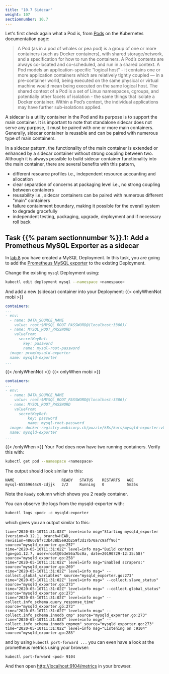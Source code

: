 ```yaml
---
title: "10.7 Sidecar"
weight: 107
sectionnumber: 10.7
---
```


Let's first check again what a Pod is, from [Pods](https://kubernetes.io/docs/concepts/workloads/pods/pod/) on the Kubernetes documentation page:

> A Pod (as in a pod of whales or pea pod) is a group of one or more containers (such as Docker containers), with shared storage/network, and a specification for how to run the containers. A Pod’s contents are always co-located and co-scheduled, and run in a shared context. A Pod models an application-specific “logical host” - it contains one or more application containers which are relatively tightly coupled — in a pre-container world, being executed on the same physical or virtual machine would mean being executed on the same logical host.
> The shared context of a Pod is a set of Linux namespaces, cgroups, and potentially other facets of isolation - the same things that isolate a Docker container. Within a Pod’s context, the individual applications may have further sub-isolations applied.

A sidecar is a utility container in the Pod and its purpose is to support the main container. It is important to note that standalone sidecar does not serve any purpose, it must be paired with one or more main containers. Generally, sidecar container is reusable and can be paired with numerous type of main containers.

In a sidecar pattern, the functionality of the main container is extended or enhanced by a sidecar container without strong coupling between two. Although it is always possible to build sidecar container functionality into the main container, there are several benefits with this pattern,

* different resource profiles i.e., independent resource accounting and allocation
* clear separation of concerns at packaging level i.e., no strong coupling between containers
* reusability i.e., sidecar containers can be paired with numerous different "main" containers
* failure containment boundary, making it possible for the overall system to degrade gracefully
* independent testing, packaging, upgrade, deployment and if necessary roll back


## Task {{% param sectionnumber %}}.1: Add a Prometheus MySQL Exporter as a sidecar

In [lab 8](../../08.0/) you have created a MySQL Deployment. In this task, you are going to add the [Prometheus MySQL exporter](https://github.com/prometheus/mysqld_exporter) to the existing Deployment.

Change the existing `mysql` Deployment using:

```bash
kubectl edit deployment mysql --namespace <namespace>
```

And add a new (sidecar) container into your Deployment:
{{< onlyWhenNot mobi >}}

```yaml
containers:
...
- env:
  - name: DATA_SOURCE_NAME
    value: root:$MYSQL_ROOT_PASSWORD@(localhost:3306)/
  - name: MYSQL_ROOT_PASSWORD
    valueFrom:
      secretKeyRef:
        key: password
        name: mysql-root-password
  image: prom/mysqld-exporter
  name: mysqld-exporter
...
```

{{< /onlyWhenNot >}}
{{< onlyWhen mobi >}}

```yaml
containers:
...
- env:
  - name: DATA_SOURCE_NAME
    value: root:$MYSQL_ROOT_PASSWORD@(localhost:3306)/
  - name: MYSQL_ROOT_PASSWORD
    valueFrom:
      secretKeyRef:
          key: password
          name: mysql-root-password
  image: docker-registry.mobicorp.ch/puzzle/k8s/kurs/mysqld-exporter:v0.12.1
  name: mysqld-exporter
...
```

{{< /onlyWhen >}}
Your Pod does now have two running containers. Verify this with:

```bash
kubectl get pod --namespace <namespace>
```

The output should look similar to this:

```
NAME                     READY   STATUS    RESTARTS   AGE
mysql-65559644c9-cdjjk   2/2     Running   0          5m35s
```

Note the `Ready` column which shows you 2 ready container.

You can observe the logs from the mysqld-exporter with:

```bash
kubectl logs <pod> -c mysqld-exporter
```

which gives you an output similar to this:

```
time="2020-05-10T11:31:02Z" level=info msg="Starting mysqld_exporter (version=0.12.1, branch=HEAD, revision=48667bf7c3b438b5e93b259f3d17b70a7c9aff96)" source="mysqld_exporter.go:257"
time="2020-05-10T11:31:02Z" level=info msg="Build context (go=go1.12.7, user=root@0b3e56a7bc0a, date=20190729-12:35:58)" source="mysqld_exporter.go:258"
time="2020-05-10T11:31:02Z" level=info msg="Enabled scrapers:" source="mysqld_exporter.go:269"
time="2020-05-10T11:31:02Z" level=info msg=" --collect.global_variables" source="mysqld_exporter.go:273"
time="2020-05-10T11:31:02Z" level=info msg=" --collect.slave_status" source="mysqld_exporter.go:273"
time="2020-05-10T11:31:02Z" level=info msg=" --collect.global_status" source="mysqld_exporter.go:273"
time="2020-05-10T11:31:02Z" level=info msg=" --collect.info_schema.query_response_time" source="mysqld_exporter.go:273"
time="2020-05-10T11:31:02Z" level=info msg=" --collect.info_schema.innodb_cmp" source="mysqld_exporter.go:273"
time="2020-05-10T11:31:02Z" level=info msg=" --collect.info_schema.innodb_cmpmem" source="mysqld_exporter.go:273"
time="2020-05-10T11:31:02Z" level=info msg="Listening on :9104" source="mysqld_exporter.go:283"
```

and by using `kubectl port-forward ...` you can even have a look at the prometheus metrics using your browser:

```bash
kubectl port-forward <pod> 9104
```

And then open <http://localhost:9104/metrics> in your browser.
